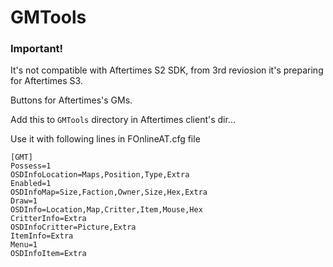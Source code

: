 # GMTools

### Important!
It's not compatible with Aftertimes S2 SDK, from 3rd reviosion it's preparing for Aftertimes S3.

Buttons for Aftertimes's GMs.

Add this to `GMTools` directory in Aftertimes client's dir...

Use it with following lines in FOnlineAT.cfg file
```
[GMT]
Possess=1
OSDInfoLocation=Maps,Position,Type,Extra
Enabled=1
OSDInfoMap=Size,Faction,Owner,Size,Hex,Extra
Draw=1
OSDInfo=Location,Map,Critter,Item,Mouse,Hex
CritterInfo=Extra
OSDInfoCritter=Picture,Extra
ItemInfo=Extra
Menu=1
OSDInfoItem=Extra
```
